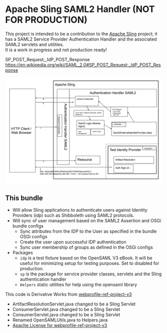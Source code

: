# Apache Sling SAML2 Handler (NOT FOR PRODUCTION)

This project is intended to be a contribution to the [Apache Sling](https://sling.apache.org) project;
 it has a SAML2 Service Provider Authentication Handler and the associated SAML2 servlets and utilities.  
It is a work in progress and not production ready!

SP_POST_Request;_IdP_POST_Response
https://en.wikipedia.org/wiki/SAML_2.0#SP_POST_Request;_IdP_POST_Response

![](SAML2-browser-post.png)

## This bundle 
- Will allow Sling applications to authenticate users against Identity Providers (idp) 
such as Shibboleth using SAML2 protocols. 
- Will sync of user management based on the SAML2 Assertion and OSGi bundle configs
  - Sync attributes from the IDP to the User as specified in the bundle OSGi configs
  - Create the user upon successful IDP authentication
  - Sync user membership of groups as defined in the OSGi configs
- Packages
  - `idp` is a test fixture based on the OpenSAML V3 eBook. It will be useful for minimizing 
  setup for testing purposes. Set to disabled for production.  
  - `sp` is the package for service provider classes, servlets and the 
  Sling authentication handler
  - `Helpers` static utilities for help using the opensaml library
    
 
This code is Derivative Works from [webprofile-ref-project-v3](https://bitbucket.org/srasmusson/webprofile-ref-project-v3)
* ArtifactResolutionServlet.java changed to be a Sling Servlet
* ConsumerServlet.java changed to be a Sling Servlet
* ConsumerServlet.java changed to be a Sling Servlet
* Renamed OpenSAMLUtils.java to Helpers.java
* [Apache License for webprofile-ref-project-v3](https://bitbucket.org/srasmusson/webprofile-ref-project-v3/src/master/LICENSE) 

